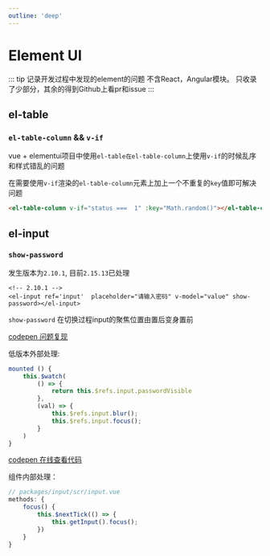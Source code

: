 ```yaml
---
outline: 'deep'
---
```


# Element UI

::: tip  记录开发过程中发现的element的问题
不含React，Angular模块。
只收录了少部分，其余的得到Github上看pr和issue
:::

## el-table

### `el-table-column` && `v-if`


vue + elementui项目中使用`el-table在el-table-column`上使用`v-if`的时候乱序和样式错乱的问题

在需要使用`v-if`渲染的`el-table-column`元素上加上一个不重复的`key`值即可解决问题

```html
<el-table-column v-if="status ===  1" :key="Math.random()"></el-table-column>
```


## el-input<Badge type="tip" text="2.10.1" />


### `show-password`

发生版本为`2.10.1`, 目前`2.15.13`已处理

```vue
<!-- 2.10.1 -->
<el-input ref='input'  placeholder="请输入密码" v-model="value" show-password></el-input>
```

`show-password` 在切换过程input的聚焦位置由置后变身置前

[codepen 问题复现](https://codepen.io/JokingLulu/pen/MWPpxQJ)



低版本外部处理:

```js
mounted () {
    this.$watch(
        () => {
            return this.$refs.input.passwordVisible
        },
        (val) => {
            this.$refs.input.blur();
            this.$refs.input.focus();
        }
    )
}
```

[codepen 在线查看代码](https://codepen.io/JokingLulu/pen/ZEqLROz)


组件内部处理：

```js
// packages/input/scr/input.vue
methods: {
    focus() {
        this.$nextTick(() => {
            this.getInput().focus();
        })
    }
}
```

